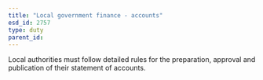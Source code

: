```yaml
---
title: "Local government finance - accounts"
esd_id: 2757
type: duty
parent_id:  
---
```


Local authorities must follow detailed rules for the preparation, approval and publication of their statement of accounts.


